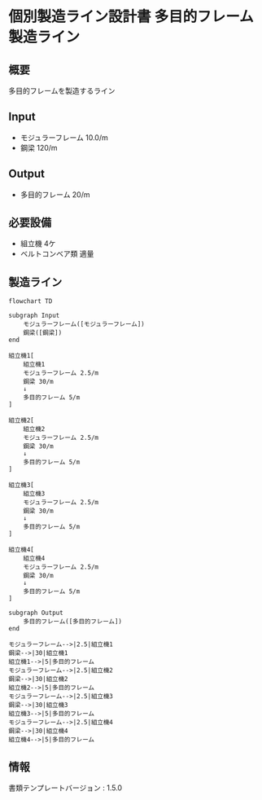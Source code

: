 # 個別製造ライン設計書 多目的フレーム製造ライン

## 概要
多目的フレームを製造するライン

## Input
- モジュラーフレーム 10.0/m
- 鋼梁 120/m

## Output
- 多目的フレーム 20/m

## 必要設備
- 組立機 4ケ
- ベルトコンベア類 適量


## 製造ライン
```mermaid
flowchart TD

subgraph Input
    モジュラーフレーム([モジュラーフレーム])
    鋼梁([鋼梁])
end

組立機1[
    組立機1
    モジュラーフレーム 2.5/m
    鋼梁 30/m
    ↓
    多目的フレーム 5/m
]

組立機2[
    組立機2
    モジュラーフレーム 2.5/m
    鋼梁 30/m
    ↓
    多目的フレーム 5/m
]

組立機3[
    組立機3
    モジュラーフレーム 2.5/m
    鋼梁 30/m
    ↓
    多目的フレーム 5/m
]

組立機4[
    組立機4
    モジュラーフレーム 2.5/m
    鋼梁 30/m
    ↓
    多目的フレーム 5/m
]

subgraph Output
    多目的フレーム([多目的フレーム])
end

モジュラーフレーム-->|2.5|組立機1
鋼梁-->|30|組立機1
組立機1-->|5|多目的フレーム
モジュラーフレーム-->|2.5|組立機2
鋼梁-->|30|組立機2
組立機2-->|5|多目的フレーム
モジュラーフレーム-->|2.5|組立機3
鋼梁-->|30|組立機3
組立機3-->|5|多目的フレーム
モジュラーフレーム-->|2.5|組立機4
鋼梁-->|30|組立機4
組立機4-->|5|多目的フレーム
```



## 情報
書類テンプレートバージョン : 1.5.0
